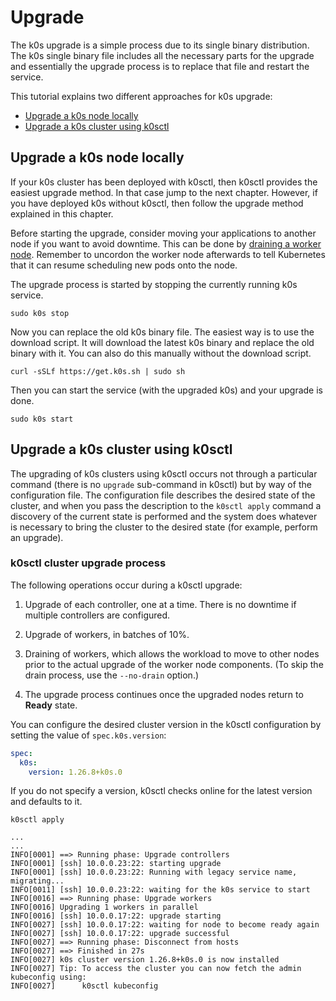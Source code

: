 # Upgrade

The k0s upgrade is a simple process due to its single binary distribution. The k0s single binary file includes all the necessary parts for the upgrade and essentially the upgrade process is to replace that file and restart the service.

This tutorial explains two different approaches for k0s upgrade:

- [Upgrade a k0s node locally](#upgrade-a-k0s-node-locally)
- [Upgrade a k0s cluster using k0sctl](#upgrade-a-k0s-cluster-using-k0sctl)

## Upgrade a k0s node locally

If your k0s cluster has been deployed with k0sctl, then k0sctl provides the easiest upgrade method. In that case jump to the next chapter. However, if you have deployed k0s without k0sctl, then follow the upgrade method explained in this chapter.

Before starting the upgrade, consider moving your applications to another node if you want to avoid downtime. This can be done by [draining a worker node](https://kubernetes.io/docs/tasks/administer-cluster/safely-drain-node/). Remember to uncordon the worker node afterwards to tell Kubernetes that it can resume scheduling new pods onto the node.

The upgrade process is started by stopping the currently running k0s service.

```shell
sudo k0s stop
```

Now you can replace the old k0s binary file. The easiest way is to use the download script. It will download the latest k0s binary and replace the old binary with it. You can also do this manually without the download script.

```shell
curl -sSLf https://get.k0s.sh | sudo sh
```

Then you can start the service (with the upgraded k0s) and your upgrade is done.

```shell
sudo k0s start
```

## Upgrade a k0s cluster using k0sctl

The upgrading of k0s clusters using k0sctl occurs not through a particular command (there is no `upgrade` sub-command in k0sctl) but by way of the configuration file. The configuration file describes the desired state of the cluster, and when you pass the description to the `k0sctl apply` command a discovery of the current state is performed and the system does whatever is necessary to bring the cluster to the desired state (for example, perform an upgrade).

### k0sctl cluster upgrade process

The following operations occur during a k0sctl upgrade:

1. Upgrade of each controller, one at a time. There is no downtime if multiple controllers are configured.

2. Upgrade of workers, in batches of 10%.

3. Draining of workers, which allows the workload to move to other nodes prior to the actual upgrade of the worker node components. (To skip the drain process, use the ``--no-drain`` option.)

4. The upgrade process continues once the upgraded nodes return to **Ready** state.

You can configure the desired cluster version in the k0sctl configuration by setting the value of `spec.k0s.version`:

```yaml
spec:
  k0s:
    version: 1.26.8+k0s.0
```

If you do not specify a version, k0sctl checks online for the latest version and defaults to it.

```shell
k0sctl apply
```

```shell
...
...
INFO[0001] ==> Running phase: Upgrade controllers
INFO[0001] [ssh] 10.0.0.23:22: starting upgrade
INFO[0001] [ssh] 10.0.0.23:22: Running with legacy service name, migrating...
INFO[0011] [ssh] 10.0.0.23:22: waiting for the k0s service to start
INFO[0016] ==> Running phase: Upgrade workers
INFO[0016] Upgrading 1 workers in parallel
INFO[0016] [ssh] 10.0.0.17:22: upgrade starting
INFO[0027] [ssh] 10.0.0.17:22: waiting for node to become ready again
INFO[0027] [ssh] 10.0.0.17:22: upgrade successful
INFO[0027] ==> Running phase: Disconnect from hosts
INFO[0027] ==> Finished in 27s
INFO[0027] k0s cluster version 1.26.8+k0s.0 is now installed
INFO[0027] Tip: To access the cluster you can now fetch the admin kubeconfig using:
INFO[0027]      k0sctl kubeconfig
```
